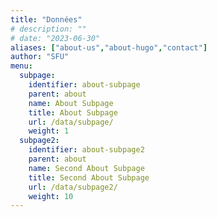 ```yaml
---
title: "Données"
# description: ""
# date: "2023-06-30"
aliases: ["about-us","about-hugo","contact"]
author: "SFU"
menu:
  subpage:
    identifier: about-subpage
    parent: about
    name: About Subpage
    title: About Subpage
    url: /data/subpage/
    weight: 1
  subpage2:
    identifier: about-subpage2
    parent: about
    name: Second About Subpage
    title: Second About Subpage
    url: /data/subpage2/
    weight: 10
---
```

